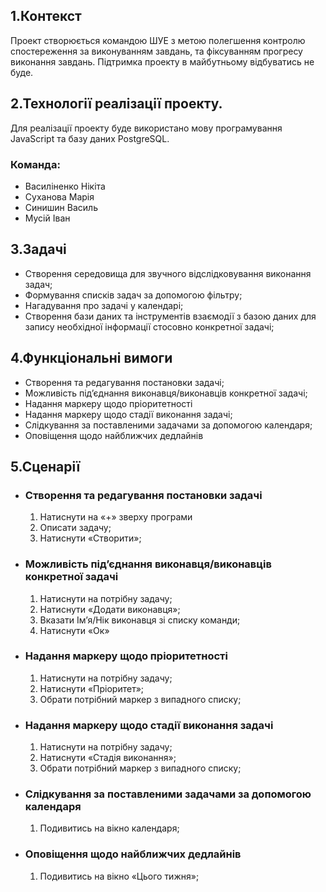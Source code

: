 ## 1.Контекст

Проект створюється командою ШУЕ з метою полегшення контролю спостереження за виконуванням завдань, та фіксуванням прогресу виконання завдань. Підтримка проекту в майбутньому відбуватись не буде.

## 2.Технології реалізації проекту.

Для реалізації проекту буде використано мову програмування JavaScript та базу даних PostgreSQL.

### Команда:
  * Василіненко Нікіта 
  * Суханова Марія
  * Синишин Василь
  * Мусій Іван
## 3.Задачі
  * Створення середовища для звучного відслідковування виконання задач;
  * Формування списків задач за допомогою фільтру;
  * Нагадування про задачі у календарі;
  * Створення бази даних та інструментів взаємодії з базою даних для запису необхідної інформації стосовно конкретної задачі;

## 4.Функціональні вимоги
  * Створення та редагування постановки задачі;
  * Можливість під’єднання виконавця/виконавців конкретної задачі;
  * Надання маркеру щодо пріоритетності
  * Надання маркеру щодо стадії виконання задачі;
  * Слідкування за поставленими задачами за допомогою календаря;
  * Оповіщення щодо найближчих дедлайнів


## 5.Сценарії

* ### Створення та редагування постановки задачі
  1. Натиснути на «+» зверху програми
  2. Описати задачу;
  3. Натиснути «Створити»;

* ### Можливість під’єднання виконавця/виконавців конкретної задачі
  1. Натиснути на потрібну задачу;
  2. Натиснути «Додати виконавця»;
  3. Вказати Ім’я/Нік виконавця зі списку команди;
  4. Натиснути «Ок»

* ### Надання маркеру щодо пріоритетності
  1. Натиснути на потрібну задачу;
  2. Натиснути «Пріоритет»;
  3.	Обрати потрібний маркер з випадного списку;

* ### Надання маркеру щодо стадії виконання задачі
  1. Натиснути на потрібну задачу;
  2. Натиснути «Стадія виконання»;
  3. Обрати потрібний маркер з випадного списку;

* ### Слідкування за поставленими задачами за допомогою календаря
  1. Подивитись на вікно календаря;

* ### Оповіщення щодо найближчих дедлайнів
  1. Подивитись на вікно «Цього тижня»;
